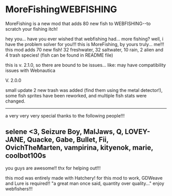 # MoreFishingWEBFISHING
MoreFishing is a new mod that adds 80 new fish to WEBFISHING--to scratch your fishing itch!

hey you... have you ever wished that webfishing had... more fishing? well, i have the problem solver for you!!!
this is MoreFishing, by yours truly... me!!!
this mod adds 70 new fish! 32 freshwater, 32 saltwater, 10 rain, 2 alien and 4 trash species! (fish can be found in README file)

this is v. 2.1.0, so there are bound to be issues... like:
may have compatibility issues with Webnautica

V. 2.0.0

small update
2 new trash was added (find them using the metal detector!), some fish sprites have been reworked, and multiple fish stats were changed.

-----
a very very very special thanks to the following people!!!

selene <3,
Seizure Boy,
MalJaws,
Q,
LOVEY-JANE,
Quacke,
Gabe,
Bullet,
Fii,
OvichTheMarten,
vampirina,
kityenok,
marie,
coolbot100s
-----
you guys are awesome!! thx for helping out!!!

this mod was entirely made with Hatchery!
for this mod to work, GDWeave and Lure is required!!
"a great man once said, quantity over quality..."
enjoy webfishers!!! 
